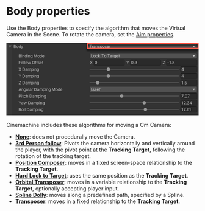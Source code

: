 # Body properties

Use the Body properties to specify the algorithm that moves the Virtual Camera in the Scene. To rotate the camera, set the [Aim properties](CinemachineVirtualCameraAim.md).

![__Body__ properties, with the __Transposer__ algorithm (red)](images/CinemachineBody.png)

Cinemachine includes these algorithms for moving a Cm Camera:


- [__None__](CinemachineBodyDoNothing.md): does not procedurally move the Camera.
- [__3rd Person follow__](Cinemachine3rdPersonFollow.md): Pivots the camera horizontally and vertically around the player, with the pivot point at the __Tracking Target__, following the rotation of the tracking target.
- [__Position Composer__](CinemachineBodyPositionComposer.md): moves in a fixed screen-space relationship to the __Tracking Target__.
- [__Hard Lock to Target__](CinemachineBodyHardLockTarget.md): uses the same position as the __Tracking Target__.
- [__Orbital Transposer__](CinemachineBodyOrbitalTransposer.md): moves in a variable relationship to the __Tracking Target__, optionally accepting player input.
- [__Spline Dolly__](CinemachineBodyTrackedDolly.md): moves along a predefined path, specified by a Spline.
- [__Transposer__](CinemachineBodyTransposer.md): moves in a fixed relationship to the __Tracking Target__.











